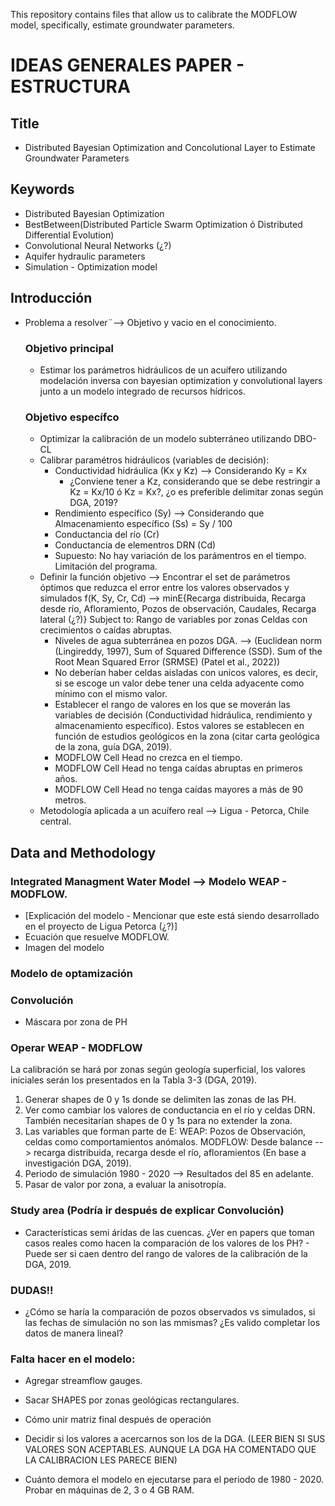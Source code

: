 This repository contains files that allow us to calibrate the MODFLOW model, specifically, estimate groundwater parameters.

# IDEAS GENERALES PAPER - ESTRUCTURA

## Title
* Distributed Bayesian Optimization and Concolutional Layer to Estimate Groundwater Parameters

## Keywords
* Distributed Bayesian Optimization
* BestBetween(Distributed Particle Swarm Optimization ó Distributed Differential Evolution)
* Convolutional Neural Networks (¿?)
* Aquifer hydraulic parameters
* Simulation - Optimization model

## Introducción
* Problema a resolver¨--> Objetivo y vacio en el conocimiento.

    ### Objetivo principal
    * Estimar los parámetros hidráulicos de un acuífero utilizando modelación inversa con bayesian optimization y convolutional layers junto a un modelo integrado de recursos hídricos.
    ### Objetivo específco
    * Optimizar la calibración de un modelo subterráneo utilizando DBO-CL
    * Calibrar paramétros hidráulicos (variables de decisión): 
      * Conductividad hidráulica (Kx y Kz) --> Considerando Ky = Kx
        * ¿Conviene tener a Kz, considerando que se debe restringir a Kz = Kx/10 ó Kz = Kx?, ¿o es preferible delimitar zonas según DGA, 2019?
      * Rendimiento específico (Sy) --> Considerando que Almacenamiento específico (Ss) = Sy / 100
      * Conductancia del río (Cr)
      * Conductancia de elementros DRN (Cd) 
      * Supuesto: No hay variación de los parámentros en el tiempo. Limitación del programa.
    * Definir la función objetivo --> Encontrar el set de parámetros óptimos que reduzca el error entre los valores observados y simulados
        f(K, Sy, Cr, Cd) --> minE{Recarga distribuida, Recarga desde río, Afloramiento, Pozos de observación, Caudales, Recarga lateral (¿?)}
        Subject to:
            Rango de variables por zonas
            Celdas con crecimientos o caídas abruptas.
      * Niveles de agua subterránea en pozos DGA. --> (Euclidean norm (Lingireddy, 1997), Sum of Squared Difference (SSD). Sum of the Root Mean Squared Error (SRMSE) (Patel et al., 2022))
      * No deberían haber celdas aisladas con unicos valores, es decir, si se escoge un valor debe tener una celda adyacente como mínimo con el mismo valor.
      * Establecer el rango de valores en los que se moverán las variables de decisión (Conductividad hidráulica, rendimiento y almacenamiento específico). Estos valores se establecen en función de estudios geológicos en la zona (citar carta geológica de la zona, guía DGA, 2019).
      * MODFLOW Cell Head no crezca en el tiempo.
      * MODFLOW Cell Head no tenga caídas abruptas en primeros años.
      * MODFLOW Cell Head no tenga caídas mayores a más de 90 metros.
    * Metodología aplicada a un acuífero real --> Ligua - Petorca, Chile central.

## Data and  Methodology
### Integrated Managment Water Model --> Modelo WEAP - MODFLOW.
* [Explicación del modelo - Mencionar que este está siendo desarrollado en el proyecto de Ligua Petorca (¿?)]
* Ecuación que resuelve MODFLOW.
* Imagen del modelo

### Modelo de optamización  

### Convolución
* Máscara por zona de PH

### Operar WEAP - MODFLOW
La calibración se hará por zonas según geología superficial, los valores iniciales serán los presentados en la Tabla 3-3 (DGA, 2019).

1. Generar shapes de 0 y 1s donde se delimiten las zonas de las PH. 
2. Ver como cambiar los valores de conductancia en el río y celdas DRN. También necesitarían shapes de 0 y 1s para no extender la zona.
3. Las variables que forman parte de E:
    WEAP: Pozos de Observación, celdas como comportamientos anómalos.
    MODFLOW: Desde balance --> recarga distribuida, recarga desde el río, afloramientos (En base a investigación DGA, 2019).
4. Periodo de simulación 1980 - 2020 --> Resultados del 85 en adelante.
5. Pasar de valor por zona, a evaluar la anisotropía.
    
### Study area (Podría ir después de explicar Convolución)
* Características semi áridas de las cuencas.
¿Ver en papers que toman casos reales como hacen la comparación de los valores de los PH? - Puede ser si caen dentro del rango de valores de la calibración de la DGA, 2019.

### DUDAS!!
* ¿Cómo se haría la comparación de pozos observados vs simulados, si las fechas de simulación no son las mmismas? ¿Es valido completar los datos de manera lineal?

### Falta hacer en el modelo:
* Agregar streamflow gauges.
* Sacar SHAPES por zonas geológicas rectangulares.
* Cómo unir matriz final después de operación

* Decidir si los valores a acercarnos son los de la DGA. (LEER BIEN SI SUS VALORES SON ACEPTABLES. AUNQUE LA DGA HA COMENTADO QUE LA CALIBRACION LES PARECE BIEN)
* Cuánto demora el modelo en ejecutarse para el periodo de 1980 - 2020. Probar en máquinas de 2, 3 o 4 GB RAM.
